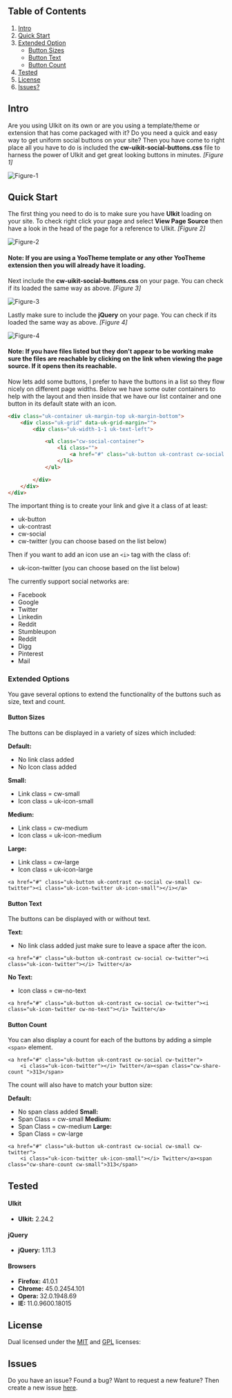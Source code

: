 ## Table of Contents

1.  [Intro](#intro)
2.  [Quick Start](#qstart)
3.  [Extended Option](#options)
    -   [Button Sizes](#opt-size)
    -   [Button Text](#opt-text)
    -   [Button Count](#opt-count)
4.  [Tested](#tested)
5.  [License](#license)
6.  [Issues?](#issues)

## <a name="intro"></a>Intro

Are you using UIkit on its own or are you using a template/theme or extension that has come packaged with it? Do you need a quick and easy way to get uniform social buttons on your site? Then you have come to right place all you have to do is included the **cw-uikit-social-buttons.css** file to harness the power of UIkit and get great looking buttons in minutes. *\[Figure 1\]*

![Figure-1](http://cdn.coalaweb.com/images/github/uikit/cw-uikit-social/button-examples.png "Figure-1")

## <a name="qstart"></a>Quick Start

The first thing you need to do is to make sure you have **UIkit** loading on your site. To check right click your page and select **View Page Source** then have a look in the head of the page for a reference to UIkit. *\[Figure 2\]*

![Figure-2](http://cdn.coalaweb.com/images/github/uikit/cw-uikit-social/include-uikit.png "Figure-2")

#### Note: If you are using a YooTheme template or any other YooTheme extension then you will already have it loading.

Next include the **cw-uikit-social-buttons.css** on your page. You can check if its loaded the same way as above. *\[Figure 3\]*

![Figure-3](http://cdn.coalaweb.com/images/github/uikit/cw-uikit-social/include-social-css.png "Figure-3")

Lastly make sure to include the **jQuery** on your page. You can check if its loaded the same way as above. *\[Figure 4\]*

![Figure-4](http://cdn.coalaweb.com/images/github/uikit/cw-uikit-social/include-jquery.png "Figure-4")

#### Note: If you have files listed but they don't appear to be working make sure the files are reachable by clicking on the link when viewing the page source. If it opens then its reachable.

Now lets add some buttons, I prefer to have the buttons in a list so they flow nicely on different page widths. Below we have some outer containers to help with the layout and then inside that we have our list container and one button in its default state with an icon.

```html
<div class="uk-container uk-margin-top uk-margin-bottom">
    <div class="uk-grid" data-uk-grid-margin="">
        <div class="uk-width-1-1 uk-text-left">

            <ul class="cw-social-container">
                <li class="">
                    <a href="#" class="uk-button uk-contrast cw-social cw-twitter"><i class="uk-icon-twitter"></i> Twitter</a>
                </li>
            </ul>

        </div>
    </div>
</div>
```

The important thing is to create your link and give it a class of at least:

- uk-button
- uk-contrast
- cw-social
- cw-twitter (you can choose based on the list below)

Then if you want to add an icon use an `<i>` tag with the class of:

- uk-icon-twitter (you can choose based on the list below)

The currently support social networks are:

- Facebook
- Google
- Twitter
- Linkedin
- Reddit
- Stumbleupon
- Reddit
- Digg
- Pinterest
- Mail

### <a name="options"></a>Extended Options

You gave several options to extend the functionality of the buttons such as size, text and count.

#### <a name="opt-size"></a>Button Sizes

The buttons can be displayed in a variety of sizes which included:

**Default:** 
- No link class added
- No Icon class added

**Small:** 
- Link class = cw-small
- Icon class = uk-icon-small

**Medium:** 
- Link class = cw-medium
- Icon class = uk-icon-medium

**Large:** 
- Link class = cw-large 
- Icon class = uk-icon-large

`<a href="#" class="uk-button uk-contrast cw-social cw-small cw-twitter"><i class="uk-icon-twitter uk-icon-small"></i></a>`

#### <a name="opt-text"></a>Button Text

The buttons can be displayed with or without text.

**Text:** 
- No link class added just make sure to leave a space after the icon.

`<a href="#" class="uk-button uk-contrast cw-social cw-twitter"><i class="uk-icon-twitter"></i> Twitter</a>`

**No Text:** 
- Icon class = cw-no-text

`<a href="#" class="uk-button uk-contrast cw-social cw-twitter"><i class="uk-icon-twitter cw-no-text"></i> Twitter</a>`

#### <a name="opt-count"></a>Button Count

You can also display a count for each of the buttons by adding a simple `<span>` element.

```
<a href="#" class="uk-button uk-contrast cw-social cw-twitter">
    <i class="uk-icon-twitter"></i> Twitter</a><span class="cw-share-count ">313</span>
```

The count will also have to match your button size:

**Default:**
- No span class added
**Small:**
- Span Class = cw-small 
**Medium:**
- Span Class = cw-medium 
**Large:**
- Span Class = cw-large

```
<a href="#" class="uk-button uk-contrast cw-social cw-small cw-twitter">
    <i class="uk-icon-twitter uk-icon-small"></i> Twitter</a><span class="cw-share-count cw-small">313</span> 
```

## <a name="tested"></a>Tested

#### UIkit
-   **UIkit:** 2.24.2

#### jQuery
-   **jQuery:** 1.11.3

#### Browsers
-   **Firefox:** 41.0.1
-   **Chrome:** 45.0.2454.101
-   **Opera:** 32.0.1948.69
-   **IE:** 11.0.9600.18015

## <a name="license"></a>License

Dual licensed under the [MIT](http://www.opensource.org/licenses/mit-license.php) and [GPL](http://www.gnu.org/licenses/gpl.html) licenses:

## <a name="issues"></a>Issues

Do you have an issue? Found a bug? Want to request a new feature? Then create a new issue [here](https://github.com/CoalaWeb/jquery-html5cvm/issues).
